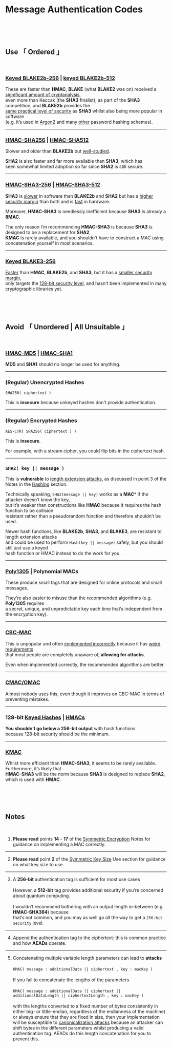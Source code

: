 
[ Generated Hashing ]: https://doc.libsodium.org/hashing/generic_hashing
[ Analysis ]: https://nvlpubs.nist.gov/nistpubs/ir/2012/NIST.IR.7896.pdf
[ Same Security ]: https://eprint.iacr.org/2019/1492.pdf

[ SHA2 Studied ]: https://en.wikipedia.org/wiki/SHA-2#Cryptanalysis_and_validation
[ SHA 3 Slow ]: https://www.imperialviolet.org/2017/05/31/skipsha3.html
[ SHA 3 Security ]: https://csrc.nist.gov/csrc/media/projects/hash-functions/documents/sha-3_selection_announcement.pdf
[ SHA 3 Fast ]: https://keccak.team/2017/is_sha3_slow.html

[ Blake 2 ]: https://www.blake2.net/#us
[ Blake 3 ]: https://github.com/BLAKE3-team/BLAKE3#readme
[ Blake 3 Spec ]: https://github.com/BLAKE3-team/BLAKE3-specs/blob/master/blake3.pdf

[ MAC Hate ]: https://blog.cryptographyengineering.com/2013/02/15/why-i-hate-cbc-mac/
[ CMAC ]: https://en.wikipedia.org/wiki/One-key_MAC
[ KMAC ]: https://en.wikipedia.org/wiki/SHA-3#Additional_instances
[ HMAC Security ]: https://en.wikipedia.org/wiki/HMAC#Security
[ HMAC SHA256 ]: https://doc.libsodium.org/advanced/hmac-sha2
[ HMAC ]: https://en.wikipedia.org/wiki/HMAC
[ HMAC SHA3 256 ]: https://en.wikipedia.org/wiki/SHA-3

[ Length Extension Attack ]: https://en.wikipedia.org/wiki/Length_extension_attack
[ Poly1305 ]: https://doc.libsodium.org/advanced/poly1305
[ CBC-MAC ]: https://en.wikipedia.org/wiki/CBC-MAC
[ Weird Requirements ]: https://en.wikipedia.org/wiki/CBC-MAC#Security_with_fixed_and_variable-length_messages
[ Keyed Hashes ]: https://doc.libsodium.org/hashing/generic_hashing#usage
[ Canonicalization Attack ]: https://soatok.blog/2021/07/30/canonicalization-attacks-against-macs-and-signatures/

[ RFC9106 ]: https://www.rfc-editor.org/rfc/rfc9106.html#name-introduction





# Message Authentication Codes


<br>
<br>
<br>


## Use 「 Ordered 」

<br>

### [Keyed BLAKE2b-256][ Generated Hashing ] | [keyed BLAKE2b-512][ Generated Hashing ]

These are faster than **HMAC**, **BLAKE** (what **BLAKE2** was on) received a [significant amount of cryptanalysis][ Analysis ],<br>even more than Keccak (the **SHA3** finalist), as part of the **SHA3** competition, and **BLAKE2b** provides the<br>[same practical level of security][ Same Security ] as **SHA3** whilst also being more popular in software<br>(e.g. it’s used in [Argon2][ RFC9106 ] and many [other][ Blake 2 ] password hashing schemes).

---

### [HMAC-SHA256][ HMAC SHA256 ] | [HMAC-SHA512][ HMAC SHA256 ]

Slower and older than **BLAKE2b** but [well-studied][ SHA2 Studied ].

**SHA2** is also faster and far more available than **SHA3**, which has<br>seen somewhat limited adoption so far since **SHA2** is still secure.

---

### [HMAC-SHA3-256][ HMAC SHA3 256 ] | [HMAC-SHA3-512][ HMAC SHA3 256 ]

**SHA3** is [slower][ SHA 3 Slow ] in software than **BLAKE2b** and **SHA2** but has a [higher security margin][ SHA 3 Security ] than both and is [fast][ SHA 3 Fast ] in hardware.

Moreover, **HMAC-SHA3** is needlessly inefficient because **SHA3** is already a **8MAC**.

The only reason I’m recommending **HMAC-SHA3** is because **SHA3** is designed to be a replacement for **SHA2**,<br>**KMAC** is rarely available, and you shouldn't have to construct a MAC using concatenation yourself in most scenarios.

---

### [Keyed BLAKE3-256][ Blake 3 ]

[Faster][ Blake 3 Spec ] than **HMAC**, **BLAKE2b**, and **SHA3**, but it has a [smaller security margin][ Blake 3 Spec ],<br>
only targets the [128-bit security level][ Blake 3 Spec ], and hasn't been implemented in many<br> cryptographic libraries yet.


<br>
<br>
<br>


## Avoid 「 Unordered | All Unsuitable 」

<br>

### [HMAC-MD5][ HMAC Security ] | [HMAC-SHA1][ HMAC ]

**MD5** and **SHA1** should no longer be used for anything.

---

### (Regular) Unencrypted Hashes

`SHA256( ciphertext )`

This is **insecure** because unkeyed hashes don't provide authentication.

---

### (Regular) Encrypted Hashes

`AES-CTR( SHA256( ciphertext ) )`

This is **insecure**.

For example, with a stream cipher, you could flip bits in the ciphertext hash.

---

### `SHA2( key || message )`

This is **vulnerable** to [length extension attacks][ Length Extension Attack ], as discussed in point 3 of the Notes in the [Hashing](./Hashing) section.

Technically speaking, `SHA2(message || key)` works as a **MAC*** if the attacker doesn’t know the key,<br>but it’s weaker than constructions like **HMAC** because it requires the hash function to be collision<br>resistant rather than a pseudorandom function and therefore shouldn’t be used.

Newer hash functions, like **BLAKE2b**, **SHA3**, and **BLAKE3**, are resistant to length extension attacks<br>and could be used to perform `Hash(key || message)` safely, but you should still just use a keyed<br>hash function or HMAC instead to do the work for you.

---

### [Poly1305][ Poly1305 ] | Polynomial MACs

These produce small tags that are designed for online protocols and small messages.

They’re also easier to misuse than the recommended algorithms (e.g. **Poly1305** requires<br>a secret, unique, and unpredictable key each time that’s independent from the encryption key).

---

### [CBC-MAC][ CBC-MAC ]

This is unpopular and often [implemented incorrectly][ MAC Hate ] because it has [weird requirements][ Weird Requirements ]<br>that most people are completely unaware of, **allowing for attacks**.

Even when implemented correctly, the recommended algorithms are better.

---

### [CMAC/OMAC][ CMAC ]

Almost nobody uses this, even though it improves on CBC-MAC in terms of preventing mistakes.

---

### 128-bit [Keyed Hashes][ Keyed Hashes ] | [HMACs][ HMAC ]

**You shouldn’t go below a 256-bit output** with hash functions<br>
because 128-bit security should be the minimum.

---

### [KMAC][ KMAC ]

Whilst more efficient than **HMAC-SHA3**, it seems to be rarely available. Furthermore, it’s likely that<br>**HMAC-SHA3** will be the norm because **SHA3** is designed to replace **SHA2**, which is used with **HMAC**.


<br>
<br>
<br>


## Notes

<br>

1. **Please read** points **14** - **17** of the [Symmetric Encryption](./Symmetric%20Encryption) Notes for guidance on implementing a MAC correctly.

---

2. **Please read** point **2** of the [Symmetric Key Size](./Symmetric%20Keys) Use section for guidance on what key size to use.

---

3. A **256-bit** authentication tag is sufficient for most use cases<br><br>
However, a **512-bit** tag provides additional security if you’re concerned about quantum computing.<br><br>
I wouldn’t recommend bothering with an output length in-between (e.g. **HMAC-SHA384**) because<br>
that’s not common, and you may as well go all the way to get a `256-bit security` level.

---

4. Append the authentication tag to the ciphertext: this is common practice and how **AEADs** operate.

---

5. Concatenating multiple variable length parameters can lead to **attacks**<br><br>
`HMAC( message : additionalData || ciphertext , key : macKey )`<br><br>
If you fail to concatenate the lengths of the parameters<br><br>
`HMAC( message : additionalData || ciphertext || additionalDataLength || ciphertextLength , key : macKey )`<br><br>with the lengths converted to a fixed number of bytes consistently in either big- or little-endian, regardless of the endianness of the machine) or always ensure that they are fixed in size, then your implementation will be susceptible to [canonicalization attacks][ Canonicalization Attack ] because an attacker can shift bytes in the different parameters whilst producing a valid authentication tag. AEADs do this length concatenation for you to prevent this.
